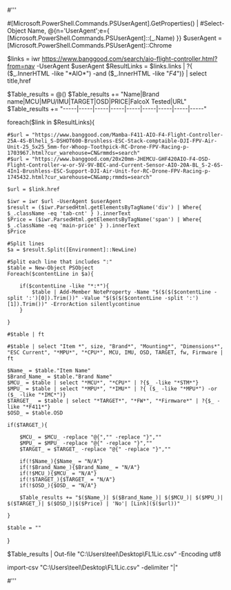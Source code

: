 



#'''

#[Microsoft.PowerShell.Commands.PSUserAgent].GetProperties() |
#Select-Object Name, @{n='UserAgent';e={ [Microsoft.PowerShell.Commands.PSUserAgent]::$($_.Name) }}
$userAgent = [Microsoft.PowerShell.Commands.PSUserAgent]::Chrome

$links = iwr https://www.banggood.com/search/aio-flight-controller.html?from=nav -UserAgent $userAgent
$ResultLinks = $links.links | ?{ ($_.InnerHTML -like "*AIO*") -and ($_.InnerHTML -like "*F4*")} | select title,href

$Table_results = @()
$Table_results += "Name|Brand name|MCU|MPU/IMU|TARGET|OSD|PRICE|FalcoX Tested|URL"
$Table_results += "-----|-----|-----|-----|-----|-----|-----|-----|-----"

foreach($link in $ResultLinks){


    #$url = "https://www.banggood.com/Mamba-F411-AIO-F4-Flight-Controller-25A-4S-Blheli_S-DSHOT600-Brushless-ESC-Stack-comptaible-DJI-FPV-Air-Unit-25_5x25_5mm-for-Whoop-Toothpick-RC-Drone-FPV-Racing-p-1703967.html?cur_warehouse=CN&rmmds=search"
    #$url = "https://www.banggood.com/20x20mm-JHEMCU-GHF420AIO-F4-OSD-Flight-Controller-w-or-5V-9V-BEC-and-Current-Sensor-AIO-20A-BL_S-2-6S-4In1-Brushless-ESC-Support-DJI-Air-Unit-for-RC-Drone-FPV-Racing-p-1745432.html?cur_warehouse=CN&amp;rmmds=search"

    $url = $link.href

    $iwr = iwr $url -UserAgent $userAgent
    $result = ($iwr.ParsedHtml.getElementsByTagName('div') | Where{ $_.className -eq 'tab-cnt' } ).innerText
    $Price = ($iwr.ParsedHtml.getElementsByTagName('span') | Where{ $_.className -eq 'main-price' } ).innerText
    $Price

    #Split lines
    $a = $result.Split([Environment]::NewLine)
    
    #Split each line that includes ":"
    $table = New-Object PSObject
    Foreach($contentLine in $a){

        if($contentLine -like "*:*"){
            $table | Add-Member NoteProperty -Name "$($($($contentLine -split ':')[0]).Trim())" -Value "$($($($contentLine -split ':')[1]).Trim())" -ErrorAction silentlycontinue
        }
        
    }
    
    #$table | ft

    #$table | select "Item *", size, "Brand*", "Mounting*", "Dimensions*", "ESC Current", "*MPU*", "*CPU*", MCU, IMU, OSD, TARGET, fw, Firmware | ft

    $Name_ = $table."Item Name"
    $Brand_Name_ = $table."Brand Name"
    $MCU_ = $table | select "*MCU*", "*CPU*" | ?{$_ -like "*STM*"}
    $MPU_ = $table | select "*MPU*", "*IMU*" | ?{ ($_ -like "*MPU*") -or ($_ -like "*IMC*")}
    $TARGET_  = $table | select "*TARGET*", "*FW*", "*Firmware*" | ?{$_ -like "*F411*"}
    $OSD_ = $table.OSD

    if($TARGET_){

        $MCU_ = $MCU_ -replace "@{","" -replace "}",""
        $MPU_ = $MPU_ -replace "@{" -replace "}",""
        $TARGET_ = $TARGET_ -replace "@{" -replace "}",""

        if(!$Name_){$Name_ = "N/A"}
        if(!$Brand_Name_){$Brand_Name_ = "N/A"}
        if(!$MCU_){$MCU_ = "N/A"}
        if(!$TARGET_){$TARGET_ = "N/A"}
        if(!$OSD_){$OSD_ = "N/A"}

        $Table_results += "$($Name_)| $($Brand_Name_)| $($MCU_)| $($MPU_)| $($TARGET_)| $($OSD_)|$($Price) | 'No'| [Link]($($url))"

    }

    $table = ""
}

$Table_results | Out-file "C:\Users\teel\Desktop\FL1Lic.csv" -Encoding utf8

import-csv "C:\Users\teel\Desktop\FL1Lic.csv" -delimiter "|"

#'''